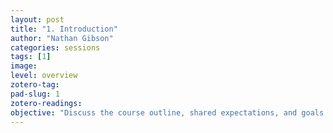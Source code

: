 ```yaml
---
layout: post
title: "1. Introduction"
author: "Nathan Gibson"
categories: sessions
tags: [1]
image: 
level: overview
zotero-tag: 
pad-slug: 1
zotero-readings: 
objective: "Discuss the course outline, shared expectations, and goals."
---
```


